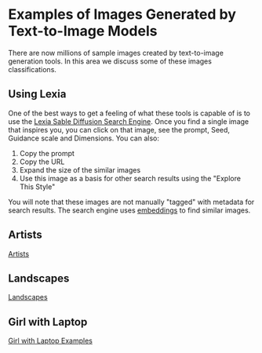 # Examples of Images Generated by Text-to-Image Models
There are now millions of sample images created by text-to-image generation tools.  In this area we discuss some of these images classifications.

## Using Lexia
One of the best ways to get a feeling of what these tools is capable of is to use the [Lexia Sable Diffusion Search Engine](https://lexica.art/).  Once you find a single image that inspires you, you can click on that image, see the prompt, Seed, Guidance scale and Dimensions.  You can also:

1. Copy the prompt
2. Copy the URL
3. Expand the size of the similar images
4. Use this image as a basis for other search results using the "Explore This Style"

You will note that these images are not manually "tagged" with metadata for search results.  The search engine uses [embeddings](https://rom1504.medium.com/image-embeddings-ed1b194d113e) to find similar images.

## Artists

[Artists](artists/index.md)

## Landscapes

[Landscapes](landscapes/index.md)

## Girl with Laptop

[Girl with Laptop Examples](girl-with-laptop/index.md)